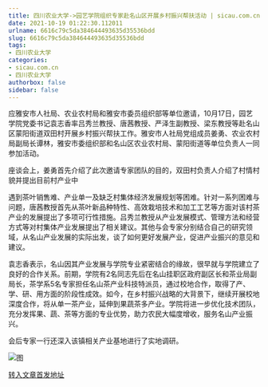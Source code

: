 ```yaml
---
title: 四川农业大学->园艺学院组织专家赴名山区开展乡村振兴帮扶活动 | sicau.com.cn
date: 2021-10-19 01:22:30.112011
urlname: 6616c79c5da384644493635d35536bdd
slug: 6616c79c5da384644493635d35536bdd
tags: 
- 四川农业大学
categories:
- sicau.com.cn
- 四川农业大学
authorbox: false
sidebar: false
---
```

应雅安市人社局、农业农村局和雅安市委员组织部等单位邀请，10月17日，园艺学院党委书记袁志香率吕秀兰教授、唐茜教授、严泽生副教授、梁东教授等赴名山区蒙阳街道双田村开展乡村振兴帮扶工作。雅安市人社局党组成员姜勇、农业农村局副局长谭林，雅安市委组织部和名山区农业农村局、蒙阳街道等单位负责人一同参加活动。  

座谈会上，姜勇首先介绍了此次邀请专家团队的目的，双田村负责人介绍了村情村貌并提出目前村产业中
<!--more-->
遇到茶叶销售难、产业单一及缺乏村集体经济发展规划等困难。针对一系列困难与问题，唐茜教授首先从茶叶新品种特性、高效栽培技术和加工工艺等方面对该村茶产业的发展提出了多项可行性措施。吕秀兰教授从产业发展模式、管理方法和经营方式等对村集体产业发展提出了相关建议。其他与会专家分别结合自己的研究领域，从名山产业发展的实际出发，谈了如何更好发展产业，促进产业振兴的意见和建议。

袁志香表示，名山因其产业发展与学院专业紧密结合的缘故，很早就与学院建立了良好的合作关系。前期，学院有2名同志先后在名山挂职区政府副区长和茶业局副局长，茶学系5名专家担任名山茶产业科技特派员，通过校地合作，取得了产、学、研、用方面的阶段性成效。如今，在乡村振兴战略的大背景下，继续开展校地深度合作，将从单一茶产业，延伸到果蔬茶多产业。学院将进一步优化技术团队，充分发挥果、蔬、茶等方面的专业优势，助力农民大幅度增收，服务名山产业振兴。

会后专家一行还深入该镇相关产业基地进行了实地调研。

![图](https://news.sicau.edu.cn/__local/2/6A/AE/EEE399CC6320D1D2A8126CFDF7E_0E4DCE6C_DE4A7.png)

[转入文章首发地址](https://news.sicau.edu.cn/info/1078/64962.htm)